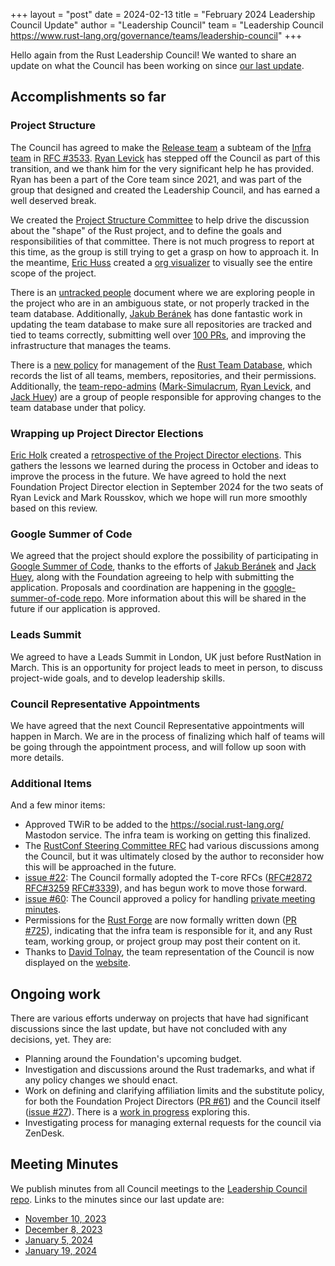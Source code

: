 +++
layout = "post"
date = 2024-02-13
title = "February 2024 Leadership Council Update"
author = "Leadership Council"
team = "Leadership Council <https://www.rust-lang.org/governance/teams/leadership-council>"
+++

Hello again from the Rust Leadership Council!
We wanted to share an update on what the Council has been working on since [our last update][update].

[update]: https://blog.rust-lang.org/inside-rust/2023/11/13/leadership-council-update.html

## Accomplishments so far

### Project Structure

The Council has agreed to make the [Release team] a subteam of the [Infra team] in [RFC #3533].
[Ryan Levick] has stepped off the Council as part of this transition, and we thank him for the very significant help he has provided.
Ryan has been a part of the Core team since 2021, and was part of the group that designed and created the Leadership Council, and has earned a well deserved break.

[Release team]: https://www.rust-lang.org/governance/teams/infra#Release%20team
[Infra team]: https://www.rust-lang.org/governance/teams/infra
[RFC #3533]: https://rust-lang.github.io/rfcs/3533-combine-infra-and-release-teams.html
[Ryan Levick]: https://github.com/rylev

We created the [Project Structure Committee] to help drive the discussion about the "shape" of the Rust project, and to define the goals and responsibilities of that committee.
There is not much progress to report at this time, as the group is still trying to get a grasp on how to approach it.
In the meantime, [Eric Huss] created a [org visualizer] to visually see the entire scope of the project.

There is an [untracked people] document where we are exploring people in the project who are in an ambiguous state, or not properly tracked in the team database.
Additionally, [Jakub Beránek] has done fantastic work in updating the team database to make sure all repositories are tracked and tied to teams correctly, submitting well over [100 PRs][kobzol-prs], and improving the infrastructure that manages the teams.

[untracked people]: https://hackmd.io/@rust-leadership-council/Bk6ge9Xu6
[Eric Huss]: https://github.com/ehuss
[Project Structure Committee]: https://github.com/rust-lang/leadership-council/blob/main/committees/project-structure.md
[org visualizer]: https://ehuss.github.io/org-chart/org-chart.html
[kobzol-prs]: https://github.com/rust-lang/team/pulls?q=is%3Apr+is%3Aclosed

There is a [new policy][team-policy] for management of the [Rust Team Database], which records the list of all teams, members, repositories, and their permissions.
Additionally, the [team-repo-admins] ([Mark-Simulacrum], [Ryan Levick], and [Jack Huey]) are a group of people responsible for approving changes to the team database under that policy.

[team-repo-admins]: https://github.com/rust-lang/team/blob/master/teams/team-repo-admins.toml
[Mark-Simulacrum]: https://github.com/Mark-Simulacrum
[Ryan Levick]: https://github.com/rylev
[Jack Huey]: https://github.com/jackh726
[Rust Team Database]: https://github.com/rust-lang/team
[team-policy]: https://github.com/rust-lang/rust-forge/pull/707

### Wrapping up Project Director Elections

[Eric Holk][eholk] created a [retrospective of the Project Director elections][retro].
This gathers the lessons we learned during the process in October and ideas to improve the process in the future.
We have agreed to hold the next Foundation Project Director election in September 2024 for the two seats of Ryan Levick and Mark Rousskov, which we hope will run more smoothly based on this review.

[eholk]: https://github.com/eholk
[retro]: https://github.com/rust-lang/leadership-council/blob/main/reports/project-director-elections/2023-project-director-elections-retrospective.md

### Google Summer of Code

We agreed that the project should explore the possibility of participating in [Google Summer of Code][gsoc], thanks to the efforts of [Jakub Beránek] and [Jack Huey], along with the Foundation agreeing to help with submitting the application.
Proposals and coordination are happening in the [google-summer-of-code repo][gsoc-repo].
More information about this will be shared in the future if our application is approved.

[gsoc]: https://summerofcode.withgoogle.com/
[gsoc-repo]: https://github.com/rust-lang/google-summer-of-code
[Jakub Beránek]: https://github.com/kobzol
[Jack Huey]: https://github.com/jackh726

### Leads Summit

We agreed to have a Leads Summit in London, UK just before RustNation in March.
This is an opportunity for project leads to meet in person, to discuss project-wide goals, and to develop leadership skills.

### Council Representative Appointments

We have agreed that the next Council Representative appointments will happen in March.
We are in the process of finalizing which half of teams will be going through the appointment process, and will follow up soon with more details.

### Additional Items

And a few minor items:

* Approved TWiR to be added to the <https://social.rust-lang.org/> Mastodon service. The infra team is working on getting this finalized.
* The [RustConf Steering Committee RFC][rfc-3549] had various discussions among the Council, but it was ultimately closed by the author to reconsider how this will be approached in the future.
* [issue #22][issue-22]: The Council formally adopted the T-core RFCs ([RFC#2872] [RFC#3259] [RFC#3339]), and has begun work to move those forward.
* [issue #60][issue-60]: The Council approved a policy for handling [private meeting minutes].
* Permissions for the [Rust Forge] are now formally written down ([PR #725][forge-725]), indicating that the infra team is responsible for it, and any Rust team, working group, or project group may post their content on it.
* Thanks to [David Tolnay], the team representation of the Council is now displayed on the [website][lc-gov].

[Rust Forge]: https://forge.rust-lang.org/
[forge-725]: https://github.com/rust-lang/rust-forge/pull/725
[rfc-3549]: https://github.com/rust-lang/rfcs/pull/3549
[issue-22]: https://github.com/rust-lang/leadership-council/issues/22
[issue-60]: https://github.com/rust-lang/leadership-council/issues/60
[RFC#3339]: https://github.com/rust-lang/rfcs/pull/3339
[RFC#3259]: https://github.com/rust-lang/rfcs/pull/3259
[RFC#2872]: https://github.com/rust-lang/rfcs/pull/2872
[private meeting minutes]: https://github.com/rust-lang/leadership-council/blob/main/procedures/synchronous-meetings.md#private-minutes
[lc-gov]: https://www.rust-lang.org/governance/teams/leadership-council
[David Tolnay]: https://github.com/dtolnay

## Ongoing work

There are various efforts underway on projects that have had significant discussions since the last update, but have not concluded with any decisions, yet.
They are:

* Planning around the Foundation's upcoming budget.
* Investigation and discussions around the Rust trademarks, and what if any policy changes we should enact.
* Work on defining and clarifying affiliation limits and the substitute policy, for both the Foundation Project Directors ([PR #61]) and the Council itself ([issue #27]).
  There is a [work in progress][affiliation-limits] exploring this.
* Investigating process for managing external requests for the council via ZenDesk.

[affiliation-limits]: https://hackmd.io/@rust-leadership-council/BJMOxfP5p
[PR #61]: https://github.com/rust-lang/leadership-council/pull/61
[issue #27]: https://github.com/rust-lang/leadership-council/issues/27

## Meeting Minutes

We publish minutes from all Council meetings to the [Leadership Council repo][minutes].
Links to the minutes since our last update are:

* [November 10, 2023](https://github.com/rust-lang/leadership-council/blob/main/minutes/sync-meeting/2023-11-10.md)
* [December 8, 2023](https://github.com/rust-lang/leadership-council/blob/main/minutes/sync-meeting/2023-12-08.md)
* [January 5, 2024](https://github.com/rust-lang/leadership-council/blob/main/minutes/sync-meeting/2024-01-05.md)
* [January 19, 2024](https://github.com/rust-lang/leadership-council/blob/main/minutes/sync-meeting/2024-01-19.md)

[minutes]: https://github.com/rust-lang/leadership-council/tree/main/minutes
